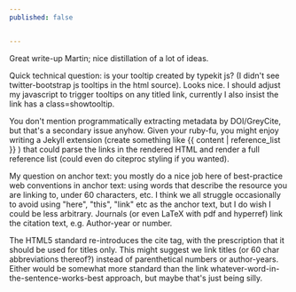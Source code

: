 ```yaml
---
published: false


---
```








Great write-up Martin; nice distillation of a lot of ideas.

Quick technical question: is your tooltip created by typekit js? (I didn't see twitter-bootstrap js tooltips in the html source). Looks nice. I should adjust my javascript to trigger tooltips on any titled link, currently I also insist the link has a class=showtooltip.

You don't mention programmatically extracting metadata by DOI/GreyCite, but that's a secondary issue anyhow. Given your ruby-fu, you might enjoy writing a Jekyll extension (create something like {{ content | reference_list }} ) that could parse the links in the rendered HTML and render a full reference list (could even do citeproc styling if you wanted).

My question on anchor text: you mostly do a nice job here of best-practice web conventions in anchor text: using words that describe the resource you are linking to, under 60 characters, etc. I think we all struggle occasionally to avoid using "here", "this", "link" etc as the anchor text, but I do wish I could be less arbitrary. Journals (or even LaTeX with pdf and hyperref) link the citation text, e.g. Author-year or number.

The HTML5 standard re-introduces the cite tag, with the prescription that it should be used for titles only. This might suggest we link titles (or 60 char abbreviations thereof?) instead of parenthetical numbers or author-years. Either would be somewhat more standard than the link whatever-word-in-the-sentence-works-best approach, but maybe that's just being silly.
